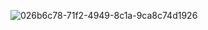 ![026b6c78-71f2-4949-8c1a-9ca8c74d1926](https://github.com/user-attachments/assets/f6c75b7b-e268-406d-81d9-ccad02c1b0bc)
